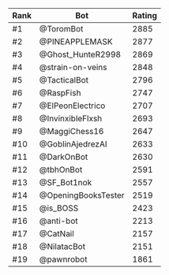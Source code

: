 Rank|Bot|Rating
---|---|---
#1|@ToromBot|2885
#2|@PINEAPPLEMASK|2877
#3|@Ghost_HunteR2998|2869
#4|@strain-on-veins|2848
#5|@TacticalBot|2796
#6|@RaspFish|2747
#7|@ElPeonElectrico|2707
#8|@InvinxibleFlxsh|2693
#9|@MaggiChess16|2647
#10|@GoblinAjedrezAI|2633
#11|@DarkOnBot|2630
#12|@tbhOnBot|2591
#13|@SF_Bot1nok|2557
#14|@OpeningBooksTester|2519
#15|@is_BOSS|2423
#16|@anti-bot|2213
#17|@CatNail|2157
#18|@NilatacBot|2151
#19|@pawnrobot|1861
